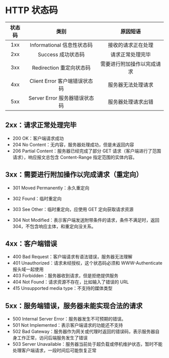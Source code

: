 # HTTP 状态码

| 状态码 |             类别              |          原因短语          |
| :----: | :---------------------------: | :------------------------: |
|  1xx   |  Informational 信息性状态码   |     接收的请求正在处理     |
|  2xx   |      Success 成功状态码       |      请求正常处理完毕      |
|  3xx   |   Redirection 重定向状态码    | 需要进行附加操作以完成请求 |
|  4xx   | Client Error 客户端错误状态码 |     服务器无法处理请求     |
|  5xx   | Server Error 服务器错误状态码 |     服务器处理请求出错     |

## 2xx：请求正常处理完毕

* 200 OK：客户端请求成功
* 204 No Content：无内容，服务器处理成功，但是未返回内容
* 206 Partial Content：服务器已经完成了部分 GET 请求（客户端进行了范围请求），响应报文总包含 Content-Range 指定范围的实体内容。

## 3xx：需要进行附加操作以完成请求（重定向）

* 301 Moved Permanently：永久重定向
* 302 Found：临时重定向
* 303 See Other：临时重定向，应使用 GET 定向获取请求资源

* 304 Not Modified：表示客户端发送附带条件的请求，条件不满足时，返回304，不包含响应主体，和重定向没关系。

## 4xx：客户端错误

* 400 Bad Request：客户端请求有语法错误，服务器无法理解
* 401 Unauthorized：请求未经授权，这个状态码必须和 WWW-Authenticate 报头域一起使用
* 403 Forbidden：服务器收到请求，但是拒绝提供服务
* 404 Not Found：请求资源不存在，比如输入了错误的 URL
* 415 Unsupported media type：不支持的媒体类型

## 5xx：服务端错误，服务器未能实现合法的请求

* 500 Internal Server Error：服务器发生不可预期的错误。
* 501 Not Implemented：表示客户端请求的功能还不支持
* 502 Bad Gateway：服务器作为网关或代理时返回的错误码，表示服务器自身工作正常，访问后端服务发生了错误
* 503 Server Unavailable：服务器当前处于超负载或停机维护状态，暂时不能处理客户端请求，一段时间后可能恢复正常